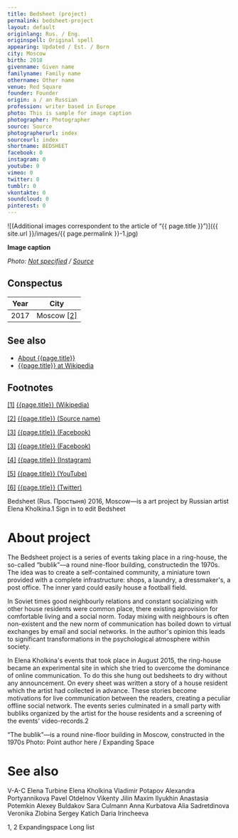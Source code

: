 ```yaml
---
title: Bedsheet (project)
permalink: bedsheet-project
layout: default
originlang: Rus. / Eng.
originspell: Original spell
appearing: Updated / Est. / Born
city: Moscow
birth: 2018
givenname: Given name
familyname: Family name
othername: Other name
venue: Red Square
founder: Founder
origin: a / an Russian
profession: writer based in Europe
photo: This is sample for image caption
photographer: Photographer
source: Source
photographerurl: index
sourceurl: index
shortname: BEDSHEET
facebook: 0
instagram: 0
youtube: 0
vimeo: 0
twitter: 0
tumblr: 0
vkontakte: 0
soundcloud: 0
pinterest: 0
---
```



![(Additional images correspondent to the article of “{{ page.title }}”)]({{ site.url }}/images/{{ page.permalink }}-1.jpg)

**Image caption**

*Photo: [Not specified](index) / [Source](index)*

## Сonspectus

|Year|City|
|-|-|
|2017|Moscow <span id="a2">[\[2\]](#f2)</span>|

## See also

+ [About {{page.title}}](index)
+ [{{page.title}} at Wikipedia](index)

## Footnotes

[[1]](#a1) <span id="f1"></span> [{{page.title}} (Wikipedia)](index)

[[2]](#a2) <span id="f2"></span> [{{page.title}} (Source name)](index)

[[3]](#a3) <span id="f3"></span> [{{page.title}} (Facebook)](index)

[[3]](#a3) <span id="f3"></span> [{{page.title}} (Facebook)](index)

[[4]](#a4) <span id="f4"></span> [{{page.title}} (Instagram)](index)

[[5]](#a5) <span id="f5"></span> [{{page.title}} (YouTube)](index)

[[6]](#a6) <span id="f6"></span> [{{page.title}} (Twitter)](index)


Bedsheet (Rus. Простыня) 2016, Moscow—is a art project by Russian artist Elena Kholkina.1 Sign in to edit Bedsheet

# About project

The Bedsheet project is a series of events taking place in a ring-house, the so-called “bublik”—a round nine-floor building, constructedin the 1970s. The idea was to create a self-contained community, a miniature town provided with a complete infrastructure: shops, a laundry, a dressmaker's, a post office. The inner yard could easily house a football field.

In Soviet times good neighbourly relations and constant socializing with other house residents were common place, there existing aprovision for comfortable living and a social norm. Today mixing with neighbours is often non-existent and the new norm of communication has boiled down to virtual exchanges by email and social networks. In the author's opinion this leads to significant transformations in the psychological atmosphere within society.

In Elena Kholkina's events that took place in August 2015, the ring-house became an experimental site in which she tried to overcome the dominance of online communication. To do this she hung out bedsheets to dry without any announcement. On every sheet was written a story of a house resident which the artist had collected in advance. These stories become motivations for live communication between the readers, creating a peculiar offline social network. The events series culminated in a small party with bubliks organized by the artist for the house residents and a screening of the events' video-records.2



“The bublik”—is a round nine-floor building in Moscow, constructed in the 1970s
Photo: Point author here / Expanding Space

# See also

V-A-C
Elena Turbine
Elena Kholkina
Vladimir Potapov
Alexandra Portyannikova
Pavel Otdelnov
Vikenty Jilin
Maxim Ilyukhin
Anastasia Potemkin
Alexey Buldakov
Sara Culmann
Anna Kurbatova
Alia Sadretdinova
Veronika Zlobina
Sergey Katich
Daria Irincheeva

1, 2 Expandingspace Long list
